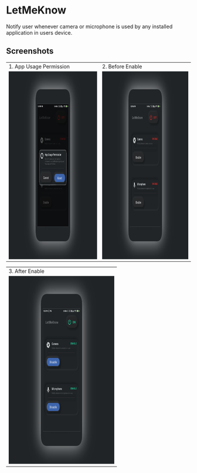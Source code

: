 # LetMeKnow
Notify user whenever camera or microphone is used by any installed application in users device.

## Screenshots

<table>
  <tr>
    <td>1. App Usage Permission</td>
    <td>2. Before Enable</td>
  </tr>
  <tr>
    <td><img src="https://github.com/romithgiri/LetMeKnow/blob/main/screenshots/1.png" width="288" height="512"/></td>
    <td><img src="https://github.com/romithgiri/LetMeKnow/blob/main/screenshots/2.png" width="288" height="512"/></td>
  </tr>
</table>

<table>
  <tr>
    <td>3. After Enable</td>
  </tr>
  <tr>
    <td><img src="https://github.com/romithgiri/LetMeKnow/blob/main/screenshots/3.png" width="288" height="512"/></td>
  </tr>
 </table>